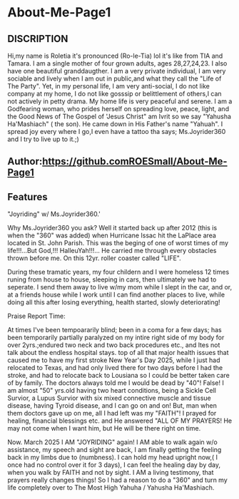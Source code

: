 # About-Me-Page1

## DISCRIPTION

Hi,my name is Roletia it's pronounced (Ro-le-Tia) lol it's like from TIA and Tamara. I am a single mother of four grown adults, ages 28,27,24,23. I also have one beautiful granddaugther. I am a very private individual, I am very sociable and lively when I am out in public,and what they call the "Life of The Party". Yet, in my personal life, I am very anti-social, I do not like company at my home, I do not like gosssip or belittlement of others,I can not actively in petty drama. My home life is very peaceful and serene. I am a Godfearing woman, who prides herself on spreading love, peace, light, and the Good News of The Gospel of 'Jesus Christ" am Ivrit so we say "Yahusha Ha'Mashiach" ( the son). He came down in His Father's name "Yahuah". I spread joy every where I go,I even have a tattoo tha says; Ms.Joyrider360 and I try to live up to it.;)

## Author:https://github.comROESmall/About-Me-Page1 

## Features

"Joyriding" w/ Ms.Joyrider360.'


Why Ms.Joyrider360 you ask? Well it started back up after 2012 (this is when the "360" was added) when Hurricane Issac hit the LaPlace area located in St. John Parish. This was the beging of one of worst times of my life!!!...But God,!!! HalleuYah!!!... He carried me through every obstacles thrown before me. On this 12yr. roller coaster called "LIFE". 

During these tramatic years, my four childern and I were homeless 12 times runing from house to house, sleeping in cars, then ultimately we had to seperate. I send them away to live w/my mom while I slept in the car, and or, at a friends house while I work until I can find another places to live, while doing all this after losing everything, 
health started, slowly deteriorating!


Praise Report Time:


At times I've been tempoararily blind; been in a coma for a few days; has been temporarily partially paralyzed on my intire right side of my body for over 2yrs.;endured two neck and two back procedures etc., and ltes not talk about the endless hospital stays.  top of all that major health issues that caused me to have my first stroke New Year's Day 2025, while I just had relocated to Texas, and had only lived there for two days before I had the stroke, and had to relocate back to Lousiana so I could be better taken care of by family. The doctors always told me I would be dead by "40"! 
False! I am almost "50" yrs.old having two heart conditions, being a Sickle Cell Survior, a Lupus Survior with six mixed connective muscle and tissue disease, having Tyroid disease, and I can go on and on! But, man when them doctors gave up on me, all I had left was my "FAITH"! I prayed for healing, financial blessings etc. and He answered "ALL OF MY PRAYERS! He may not come when I want him, but He will be there right on time.

Now. March 2025 I AM "JOYRIDING" again! I AM able to walk again w/o assistance, my speech and sight are back, I am finally getting the feeling back in my limbs due to (numbness). I can hold my head upright now,( I once had no control over it for 3 days), I can feel the healing day by day, when you walk by FAITH and not by sight. I AM a living testimony, that prayers really changes things! So I had a reason to do a "360" and turn my life completely over to The Most High Yahuha / Yahusha Ha'Mashiach. 

